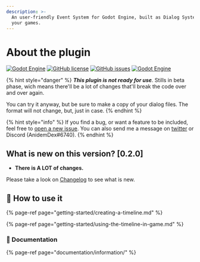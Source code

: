 ```yaml
---
description: >-
  An user-friendly Event System for Godot Engine, built as Dialog System, for
  your games.
---
```


# About the plugin

[![Godot Engine](https://img.shields.io/badge/Godot%20Engine-Plugin-blue?style=flat-square&logo=godot-engine&logoColor=white&logoWidth=20)]() [![GitHub license](https://img.shields.io/github/license/AnidemDex/Godot-DialogPlugin?style=flat-square)](https://github.com/AnidemDex/Godot-DialogPlugin/blob/main/LICENSE) [![GitHub issues](https://img.shields.io/github/issues/AnidemDex/Godot-DialogPlugin?style=flat-square)](https://github.com/AnidemDex/Godot-DialogPlugin/issues) [![Godot Engine](https://img.shields.io/badge/Version-0.1.4-red?style=flat-square)](https://github.com/AnidemDex/Godot-DialogPlugin/releases/tag/v0.1.4)

{% hint style="danger" %}
_**This plugin is not ready for use**_. Stills in beta phase, wich means there'll be a lot of changes that'll break the code over and over again.

You can try it anyway, but be sure to make a copy of your dialog files. The format will not change, but, just in case.
{% endhint %}

{% hint style="info" %}
If you find a bug, or want a feature to be included, feel free to [open a new issue](https://github.com/AnidemDex/Godot-DialogPlugin/issues/new). You can also send me a message on [twitter](https://twitter.com/anidemdex) or Discord \(AnidemDex\#6740\).
{% endhint %}

## What is new on this version? \[0.2.0\]

* **There is A LOT of changes.**

Please take a look on [Changelog](changelog/0.x.x-pre-release.md#0-1-4-2021-05-09) to see what is new.

## 🧩 How to use it 

{% page-ref page="getting-started/creating-a-timeline.md" %}

{% page-ref page="getting-started/using-the-timeline-in-game.md" %}

### 📘 Documentation

{% page-ref page="documentation/information/" %}


